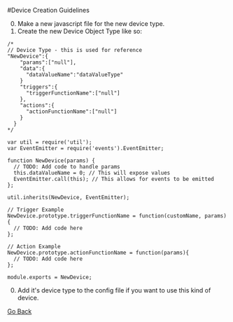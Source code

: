 #Device Creation Guidelines

0. Make a new javascript file for the new device type.
0. Create the new Device Object Type like so:
  ```
  /* 
  // Device Type - this is used for reference
  "NewDevice":{ 
      "params":["null"],
      "data":{
        "dataValueName":"dataValueType"
      }
      "triggers":{
        "triggerFunctionName":["null"]
      },
      "actions":{
        "actionFunctionName":["null"]
      }
    }
  */

  var util = require('util');
  var EventEmitter = require('events').EventEmitter;

  function NewDevice(params) {
    // TODO: Add code to handle params
    this.dataValueName = 0; // This will expose values
    EventEmitter.call(this); // This allows for events to be emitted
  };

  util.inherits(NewDevice, EventEmitter);
  
  // Trigger Example
  NewDevice.prototype.triggerFunctionName = function(customName, params){
    // TODO: Add code here
  };

  // Action Example
  NewDevice.prototype.actionFunctionName = function(params){
    // TODO: Add code here
  };
  
  module.exports = NewDevice;
  ```
0. Add it's device type to the config file if you want to use this kind of device.

[Go Back](README.md)